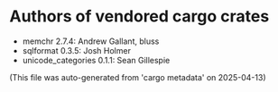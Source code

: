 # Authors of vendored cargo crates
- memchr 2.7.4: Andrew Gallant, bluss
- sqlformat 0.3.5: Josh Holmer
- unicode_categories 0.1.1: Sean Gillespie

(This file was auto-generated from 'cargo metadata' on 2025-04-13)
